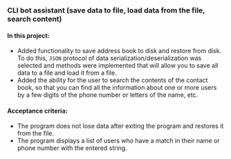 ### CLI bot assistant (save data to file, load data from the file, search content)

#### In this project:
- Added functionality to save address book to disk and restore from disk. To do this, `JSON` protocol of data serialization/deserialization was selected and methods were implemented that will allow you to save all data to a file and load it from a file.
- Added the ability for the user to search the contents of the contact book, so that you can find all the information about one or more users by a few digits of the phone number or letters of the name, etc.

#### Acceptance criteria:
- The program does not lose data after exiting the program and restores it from the file.
- The program displays a list of users who have a match in their name or phone number with the entered string.